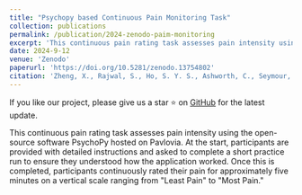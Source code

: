 ```yaml
---
title: "Psychopy based Continuous Pain Monitoring Task"
collection: publications
permalink: /publication/2024-zenodo-paim-monitoring
excerpt: 'This continuous pain rating task assesses pain intensity using the open-source software PsychoPy hosted on Pavlovia.'
date: 2024-9-12
venue: 'Zenodo'
paperurl: 'https://doi.org/10.5281/zenodo.13754802'
citation: 'Zheng, X., Rajwal, S., Ho, S. Y. S., Ashworth, C., Seymour, B., Shenker, N., & Mancini, F. (2024). Psychopy based Continuous Pain Monitoring Task (1.0.0). Zenodo. https://doi.org/10.5281/zenodo.13754802'
---
```

If you like our project, please give us a star ⭐ on [GitHub](https://github.com/swati-rajwal/pain_monitoring_task) for the latest update.

This continuous pain rating task assesses pain intensity using the open-source software PsychoPy hosted on Pavlovia. At the start, participants are provided with detailed instructions and asked to complete a short practice run to ensure they understood how the application worked. Once this is completed, participants continuously rated their pain for approximately five minutes on a vertical scale ranging from "Least Pain" to "Most Pain."